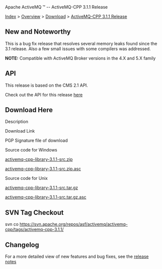 Apache ActiveMQ ™ -- ActiveMQ-CPP 3.1.1 Release 

[Index](index.html) > [Overview](overview.html) > [Download](download.html) > [ActiveMQ-CPP 3.1.1 Release](activemq-cpp-311-release.html)

New and Noteworthy
------------------

This is a bug fix release that resolves several memory leaks found since the 3.1 release. Also a few small issues with some compilers was addressed.

  

**NOTE:** Compatible with ActiveMQ Broker versions in the 4.X and 5.X family

API
---

This release is based on the CMS 2.1 API.

Check out the API for this release [here](http://activemq.apache.org/cms/api_docs/activemqcpp-3.0)

Download Here
-------------

Description

Download Link

PGP Signature file of download

Source code for Windows

[activemq-cpp-library-3.1.1-src.zip](http://www.apache.org/dyn/closer.cgi/activemq/activemq-cpp/source/activemq-cpp-library-3.1.1-src.zip)

[activemq-cpp-library-3.1.1-src.zip.asc](http://www.apache.org/dist/activemq/activemq-cpp/source/activemq-cpp-library-3.1.1-src.zip.asc)

Source code for Unix

[activemq-cpp-library-3.1.1-src.tar.gz](http://www.apache.org/dyn/closer.cgi/activemq/activemq-cpp/source/activemq-cpp-library-3.1.1-src.tar.gz)

[activemq-cpp-library-3.1.1-src.tar.gz.asc](http://www.apache.org/dist/activemq/activemq-cpp/source/activemq-cpp-library-3.1.1-src.tar.gz.asc)

SVN Tag Checkout
----------------

svn co https://svn.apache.org/repos/asf/activemq/activemq-cpp/tags/activemq-cpp-3.1.1/

Changelog
---------

For a more detailed view of new features and bug fixes, see the [release notes](http://issues.apache.org/activemq/secure/ReleaseNote.jspa?projectId=11000&styleName=Html&version=12190)

